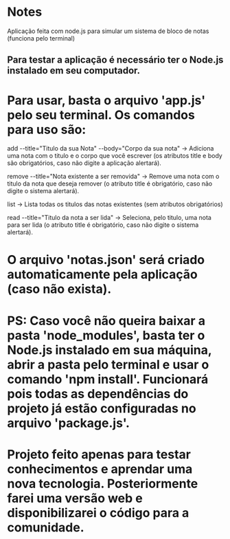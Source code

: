 # Notes
Aplicação feita com node.js para simular um sistema de bloco de notas (funciona pelo terminal)

## Para testar a aplicação é necessário ter o Node.js instalado em seu computador. ##

# Para usar, basta o arquivo 'app.js' pelo seu terminal. Os comandos para uso são:
  add --title="Titulo da sua Nota" --body="Corpo da sua nota" -> Adiciona uma nota com o titulo e o corpo que você escrever (os atributos title e body são obrigatórios, caso não digite a aplicação alertará).
  
  remove --title="Nota existente a ser removida" -> Remove uma nota com o titulo da nota que deseja remover (o atributo title é obrigatório, caso não digite o sistema alertará).
  
  list -> Lista todas os titulos das notas existentes (sem atributos obrigatórios)
  
  read --title="Titulo da nota a ser lida" -> Seleciona, pelo titulo, uma nota para ser lida (o atributo title é obrigatório, caso não digite o sistema alertará).

# O arquivo 'notas.json' será criado automaticamente pela aplicação (caso não exista).

# PS: Caso você não queira baixar a pasta 'node_modules', basta ter o Node.js instalado em sua máquina, abrir a pasta pelo terminal e usar o comando 'npm install'. Funcionará pois todas as dependências do projeto já estão configuradas no arquivo 'package.js'.

# Projeto feito apenas para testar conhecimentos e aprendar uma nova tecnologia. Posteriormente farei uma versão web e disponibilizarei o código para a comunidade.
